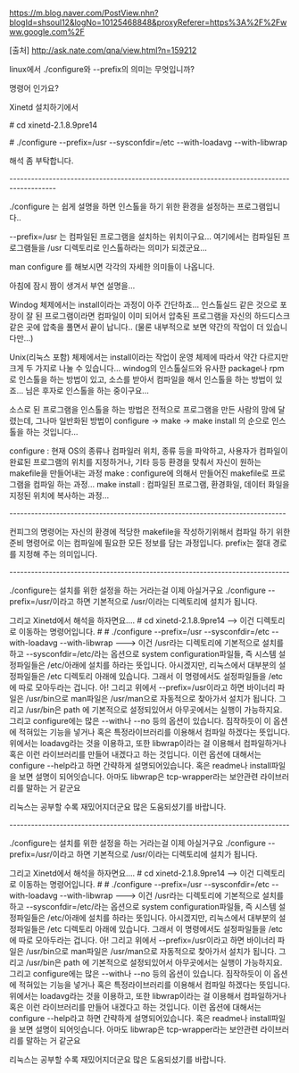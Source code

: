 <https://m.blog.naver.com/PostView.nhn?blogId=shsoul12&logNo=10125468848&proxyReferer=https%3A%2F%2Fwww.google.com%2F>

[출처] <http://ask.nate.com/qna/view.html?n=159212>



linux에서 ./configure와 --prefix의 의미는 무엇입니까?

명령어 인가요?

Xinetd 설치하기에서

\# cd xinetd-2.1.8.9pre14

\# ./configure --prefix=/usr --sysconfdir=/etc --with-loadavg --with-libwrap

해석 좀 부탁합니다.







\-------------------------------------------------------------------------------------------



./configure 는 쉽게 설명을 하면 인스톨을 하기 위한 환경을 설정하는 프로그램입니다..

--prefix=/usr 는 컴파일된 프로그램을 설치하는 위치이구요... 여기에서는 컴파일된 프로그램들을 /usr 디렉토리로 인스톨하라는 의미가 되겠군요...

man configure 를 해보시면 각각의 자세한 의미들이 나옵니다.

아침에 잠시 짬이 생겨서 부연 설명을...

Windog 체제에서는 install이라는 과정이 아주 간단하죠... 인스톨실드 같은 것으로 포장이 잘 된 프로그램이라면 컴파일이 이미 되어서 압축된 프로그램을 자신의 하드디스크 같은 곳에 압축을 풀면서 끝이 납니다.. (물론 내부적으로 보면 약간의 작업이 더 있습니다만...)

Unix(리눅스 포함) 체제에서는 install이라는 작업이 운영 체제에 따라서 약간 다르지만 크게 두 가지로 나눌 수 있습니다... windog의 인스톨실드와 유사한 package나 rpm로 인스톨을 하는 방법이 있고, 소스를 받아서 컴파일을 해서 인스톨을 하는 방법이 있죠... 님은 후자로 인스톨을 하는 중이구요...

소스로 된 프로그램을 인스톨을 하는 방법은 전적으로 프로그램을 만든 사람의 맘에 달렸는데, 그나마 일반화된 방법이 configure -> make -> make install 의 순으로 인스톨을 하는 것입니다...

configure : 현재 OS의 종류나 컴파일러 위치, 종류 등을 파악하고, 사용자가 컴파일이 완료된 프로그램의 위치를 지정하거나, 기타 등등 환경을 맞춰서 자신이 원하는 makefile을 만들어내는 과정
make : configure에 의해서 만들어진 makefile로 프로그램을 컴파일 하는 과정...
make install : 컴파일된 프로그램, 환경화일, 데이터 화일을 지정된 위치에 복사하는 과정...







\-----------------------------------------------------------------------------





컨피그의 명령어는 자신의 환경에 적당한 makefile을 작성하기위해서 컴파일 하기 위한 준비 명령어로 이는 컴파일에 필요한 모든 정보를 담는 과정입니다. prefix는 절대 경로를 지정해 주는 의미입니다.





\------------------------------------------------------------------------------





./configure는 설치를 위한 설정을 하는 거라는걸 이제 아실거구요
./configure --prefix=/usr/이라고 하면
기본적으로 /usr/이라는 디렉토리에 설치가 됩니다.

그리고 Xinetd에서 해석을 하자면요....
\# cd xinetd-2.1.8.9pre14 --> 이건 디렉토리로 이동하는 명령어입니다.
\# # ./configure --prefix=/usr --sysconfdir=/etc --with-loadavg --with-libwrap ---> 이건 /usr라는 디렉토리에 기본적으로 설치를 하고 --sysconfdir=/etc/라는 옵션으로 system configuration파일들, 즉 시스템 설정파일들은 /etc/아래에 설치를 하라는 뜻입니다. 아시겠지만, 리눅스에서 대부분의 설정파일들은 /etc 디렉토리 아래에 있습니다. 그래서 이 명령에서도 설정파일들을 /etc 에 따로 모아두라는 겁니다. 
아! 그리고 위에서 --prefix=/usr이라고 하면 바이너리 파일은 /usr/bin으로 man파일은 /usr/man으로 자동적으로 찾아가서 설치가 됩니다. 그리고 /usr/bin은 path 에 기본적으로 설정되있어서 아무곳에서는 실행이 가능하지요. 그리고 configure에는 많은 --with나 --no 등의 옵션이 있습니다. 짐작하듯이 이 옵션에 적혀있는 기능을 넣거나 혹은 특정라이브러리를 이용해서 컴파일 하겠다는 뜻입니다. 
위에서는 loadavg라는 것을 이용하고, 또한 libwrap이라는 걸 이용해서 컴파일하거나 혹은 이런 라이브러리를 만들어 내겠다고 하는 것입니다.
이런 옵션에 대해서는 configure --help라고 하면 간략하게 설명되어있습니다. 혹은 readme나 install파일을 보면 설명이 되어잇습니다.
아마도 libwrap은 tcp-wrapper라는 보안관련 라이브러리를 말하는 거 같군요

리눅스는 공부할 수록 재밌어지더군요
많은 도움되셨기를 바랍니다.





\------------------------------------------------------------------------------





./configure는 설치를 위한 설정을 하는 거라는걸 이제 아실거구요
./configure --prefix=/usr/이라고 하면
기본적으로 /usr/이라는 디렉토리에 설치가 됩니다.

그리고 Xinetd에서 해석을 하자면요....
\# cd xinetd-2.1.8.9pre14 --> 이건 디렉토리로 이동하는 명령어입니다.
\# # ./configure --prefix=/usr --sysconfdir=/etc --with-loadavg --with-libwrap ---> 이건 /usr라는 디렉토리에 기본적으로 설치를 하고 --sysconfdir=/etc/라는 옵션으로 system configuration파일들, 즉 시스템 설정파일들은 /etc/아래에 설치를 하라는 뜻입니다. 아시겠지만, 리눅스에서 대부분의 설정파일들은 /etc 디렉토리 아래에 있습니다. 그래서 이 명령에서도 설정파일들을 /etc 에 따로 모아두라는 겁니다. 
아! 그리고 위에서 --prefix=/usr이라고 하면 바이너리 파일은 /usr/bin으로 man파일은 /usr/man으로 자동적으로 찾아가서 설치가 됩니다. 그리고 /usr/bin은 path 에 기본적으로 설정되있어서 아무곳에서는 실행이 가능하지요. 그리고 configure에는 많은 --with나 --no 등의 옵션이 있습니다. 짐작하듯이 이 옵션에 적혀있는 기능을 넣거나 혹은 특정라이브러리를 이용해서 컴파일 하겠다는 뜻입니다. 
위에서는 loadavg라는 것을 이용하고, 또한 libwrap이라는 걸 이용해서 컴파일하거나 혹은 이런 라이브러리를 만들어 내겠다고 하는 것입니다.
이런 옵션에 대해서는 configure --help라고 하면 간략하게 설명되어있습니다. 혹은 readme나 install파일을 보면 설명이 되어잇습니다.
아마도 libwrap은 tcp-wrapper라는 보안관련 라이브러리를 말하는 거 같군요

리눅스는 공부할 수록 재밌어지더군요
많은 도움되셨기를 바랍니다.